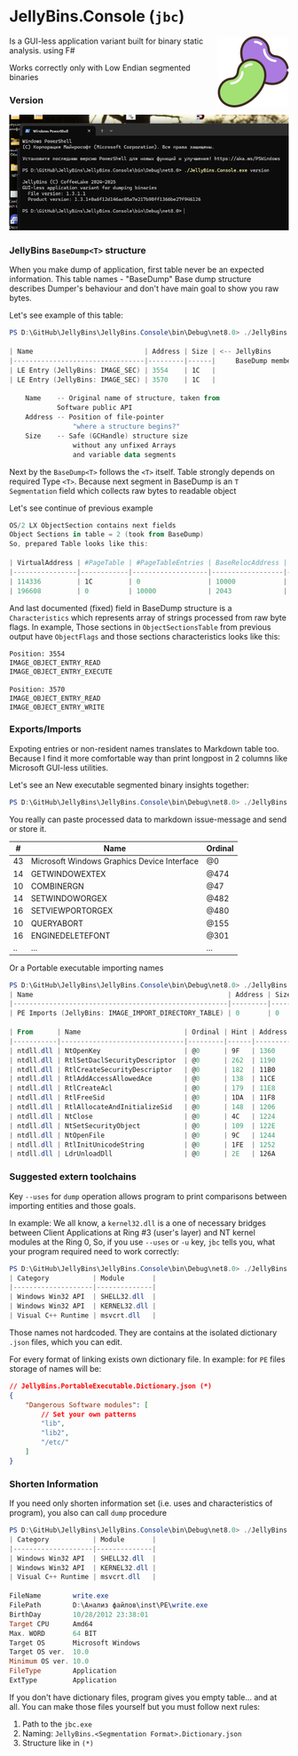 # JellyBins.Console (`jbc`)

<img align="right" src="JellyBins.Assets/beans512.png" height="128" width="128">
Is a GUI-less application variant built for
binary static analysis. using F#

 Works correctly only with Low Endian segmented binaries

### Version

<img src="JellyBins.Assets/version.png">

### JellyBins `BaseDump<T>` structure

When you make dump of application, first table never be
an expected information. This table names - "BaseDump" 
Base dump structure describes Dumper's behaviour and
don't have main goal to show you raw bytes.

Let's see example of this table:

```powershell
PS D:\GitHub\JellyBins\JellyBins.Console\bin\Debug\net8.0> ./JellyBins.Console.exe dump "D:\Анализ файлов\inst\LE\DOOM.EXE" --sections

| Name                            | Address | Size | <-- JellyBins
|---------------------------------|---------|------|     BaseDump members
| LE Entry (JellyBins: IMAGE_SEC) | 3554    | 1C   | 
| LE Entry (JellyBins: IMAGE_SEC) | 3570    | 1C   |

    Name    -- Original name of structure, taken from 
            Software public API
    Address -- Position of file-pointer 
                "where a structure begins?" 
    Size    -- Safe (GCHandle) structure size
                without any unfixed Arrays
                and variable data segments
```

Next by the `BaseDump<T>` follows the `<T>` itself.
Table strongly depends on required Type `<T>`.
Because next segment in BaseDump is an `T Segmentation` field
which collects raw bytes to readable object

Let's see continue of previous example

```powershell
OS/2 LX ObjectSection contains next fields 
Object Sections in table = 2 (took from BaseDump)
So, prepared Table looks like this:

| VirtualAddress | #PageTable | #PageTableEntries | BaseRelocAddress | ObjectFlags |
|----------------|------------|-------------------|------------------|-------------|
| 114336         | 1C         | 0                 | 10000            | 2045        |
| 196608         | 0          | 10000             | 2043             | 1D          |

```

And last documented (fixed) field in BaseDump structure is
a `Characteristics` which represents array of strings
processed from raw byte flags. In example, Those sections in
`ObjectSectionsTable` from previous output
have `ObjectFlags` and those sections characteristics 
looks like this:

```
Position: 3554
IMAGE_OBJECT_ENTRY_READ
IMAGE_OBJECT_ENTRY_EXECUTE

Position: 3570
IMAGE_OBJECT_ENTRY_READ
IMAGE_OBJECT_ENTRY_WRITE
```

### Exports/Imports

Expoting entries or non-resident names translates to Markdown table too.
Because I find it more comfortable way than print longpost in 2 columns
like Microsoft GUI-less utilities.

Let's see an New executable segmented binary insights
together:

```powershell
PS D:\GitHub\JellyBins\JellyBins.Console\bin\Debug\net8.0> ./JellyBins.Console.exe dump "D:\Анализ файлов\inst\NE\GDI.EXE" --exports 
```

You really can paste processed data to markdown issue-message and
send or store it. 

| #  | Name                                        | Ordinal |
|----|---------------------------------------------|---------|
| 43 | Microsoft Windows Graphics Device Interface | @0      |
| 14 | GETWINDOWEXTEX                              | @474    |
| 10 | COMBINERGN                                  | @47     |
| 14 | SETWINDOWORGEX                              | @482    |
| 16 | SETVIEWPORTORGEX                            | @480    |
| 10 | QUERYABORT                                  | @155    |
| 16 | ENGINEDELETEFONT                            | @301    |
| .. | ...                                         | ...     |

Or a Portable executable importing names

```powershell
PS D:\GitHub\JellyBins\JellyBins.Console\bin\Debug\net8.0> ./JellyBins.Console.exe dump "D:\Анализ файлов\inst\PE\SMSS.EXE" --imports
| Name                                                 | Address | Size |
|------------------------------------------------------|---------|------|
| PE Imports (JellyBins: IMAGE_IMPORT_DIRECTORY_TABLE) | 0       | 0    |

| From      | Name                          | Ordinal | Hint | Address |
|-----------|-------------------------------|---------|------|---------|
| ntdll.dll | NtOpenKey                     | @0      | 9F   | 1360    |
| ntdll.dll | RtlSetDaclSecurityDescriptor  | @0      | 262  | 1190    |
| ntdll.dll | RtlCreateSecurityDescriptor   | @0      | 182  | 11B0    |
| ntdll.dll | RtlAddAccessAllowedAce        | @0      | 138  | 11CE    |
| ntdll.dll | RtlCreateAcl                  | @0      | 179  | 11E8    |
| ntdll.dll | RtlFreeSid                    | @0      | 1DA  | 11F8    |
| ntdll.dll | RtlAllocateAndInitializeSid   | @0      | 148  | 1206    |
| ntdll.dll | NtClose                       | @0      | 4C   | 1224    |
| ntdll.dll | NtSetSecurityObject           | @0      | 109  | 122E    |
| ntdll.dll | NtOpenFile                    | @0      | 9C   | 1244    |
| ntdll.dll | RtlInitUnicodeString          | @0      | 1FE  | 1252    |
| ntdll.dll | LdrUnloadDll                  | @0      | 2E   | 126A    |

```

### Suggested extern toolchains

Key `--uses` for `dump` operation allows program
to print comparisons between importing entities
and those goals.

In example: We all know, a `kernel32.dll` is
a one of necessary bridges between Client Applications
at Ring #3 (user's layer) and NT kernel modules at the Ring 0, 
So, if you use `--uses` or `-u` key, `jbc` tells you, what
your program required need to work correctly:

```powershell 
PS D:\GitHub\JellyBins\JellyBins.Console\bin\Debug\net8.0> ./JellyBins.Console.exe dump "D:\Анализ файлов\inst\PE\write.exe" --uses
| Category           | Module       |
|--------------------|--------------|
| Windows Win32 API  | SHELL32.dll  |
| Windows Win32 API  | KERNEL32.dll |
| Visual C++ Runtime | msvcrt.dll   |
```

Those names not hardcoded. They are contains at the isolated
dictionary `.json` files, which you can edit.

For every format of linking exists own dictionary file.
In example: for `PE` files storage of names will be:
```json
// JellyBins.PortableExecutable.Dictionary.json (*)
{
    "Dangerous Software modules": [
        // Set your own patterns
        "lib", 
        "lib2", 
        "/etc/"
    ]
}
```

### Shorten Information
If you need only shorten information set (i.e. uses and characteristics of program), you also can call `dump` procedure

```powershell
PS D:\GitHub\JellyBins\JellyBins.Console\bin\Debug\net8.0> ./JellyBins.Console.exe dump "D:\Анализ файлов\inst\PE\write.exe" --uses --info
| Category           | Module       |
|--------------------|--------------|
| Windows Win32 API  | SHELL32.dll  |
| Windows Win32 API  | KERNEL32.dll |
| Visual C++ Runtime | msvcrt.dll   |

FileName        write.exe
FilePath        D:\Анализ файлов\inst\PE\write.exe
BirthDay        10/28/2012 23:38:01
Target CPU      Amd64
Max. WORD       64 BIT
Target OS       Microsoft Windows
Target OS ver.  10.0
Minimum OS ver. 10.0
FileType        Application
ExtType         Application
```

If you don't have dictionary files, program gives you
empty table... and at all.
You can make those files yourself but you must follow
next rules:

1) Path to the `jbc.exe`
2) Naming: `JellyBins.<Segmentation Format>.Dictionary.json`
3) Structure like in `(*)`

